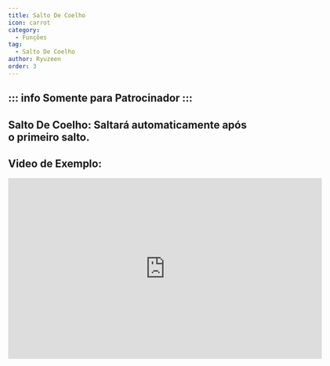 ```yaml
---
title: Salto De Coelho
icon: carrot
category:
  - Funções
tag:
  - Salto De Coelho
author: Ryuzeen
order: 3
---
```

::: info Somente para Patrocinador
:::
---
## Salto De Coelho: Saltará automaticamente após o primeiro salto.

## Video de Exemplo:

<div class="iframe-container"><iframe width="640" height="369" src="https://www.youtube.com/embed/Gh2GX23E6dw?list=PL5eI1Tb64p56g27qfYk7VuFTz4FK6YrKa" title="Korepi - Bunnyhop (Sponsor)" frameborder="0" allow="accelerometer; autoplay; clipboard-write; encrypted-media; gyroscope; picture-in-picture; web-share" allowfullscreen></iframe></div>
